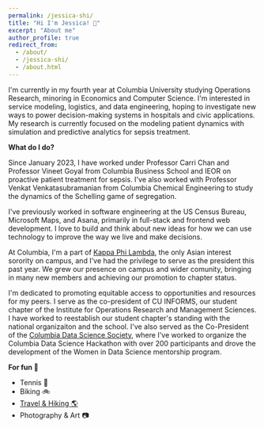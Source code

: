 ```yaml
---
permalink: /jessica-shi/
title: "Hi I'm Jessica! 👋"
excerpt: "About me"
author_profile: true
redirect_from: 
  - /about/
  - /jessica-shi/
  - /about.html
---
```


I'm currently in my fourth year at Columbia University studying Operations Research, minoring in Economics and Computer Science. I'm interested in service modeling, logistics, and data engineering, hoping to investigate new ways to power decision-making systems in hospitals and civic applications. My research is currently focused on the modeling patient dynamics with simulation and predictive analytics for sepsis treatment. 

<b>What do I do?</b>

Since January 2023, I have worked under Professor Carri Chan and Professor Vineet Goyal from Columbia Business School and IEOR on proactive patient treatment for sepsis. I've also worked with Professor Venkat Venkatasubramanian from Columbia Chemical Engineering to study the dynamics of the Schelling game of segregation. 

I've previously worked in software engineering at the US Census Bureau, Microsoft Maps, and Asana, primarily in full-stack and frontend web development. I love to build and think about new ideas for how we can use technology to improve the way we live and make decisions. 

At Columbia, I'm a part of [Kappa Phi Lambda](https://columbiakappas.wixsite.com/taukpl), the only Asian interest sorority on campus, and I've had the privilege to serve as the president this past year. We grew our presence on campus and wider comunity, bringing in many new members and achieving our promotion to chapter status. 

I'm dedicated to promoting equitable access to opportunities and resources for my peers. I serve as the co-president of CU INFORMS, our student chapter of the Institute for Operations Research and Management Sciences. I have worked to reestablish our student chapter's standing with the national organizaiton and the school. I've also served as the Co-President of the [Columbia Data Science Society](https://cdssatcu.com/), where I've worked to organize the Columbia Data Science Hackathon with over 200 participants and drove the development of the Women in Data Science mentorship program. 

<b>For fun 🥳</b>
<ul>
  <li> Tennis 🎾
  <li> Biking 🚲
  <li> <a href="/travel/"> Travel & Hiking 🌎</a>
  <li> Photography & Art 📷
</ul>


